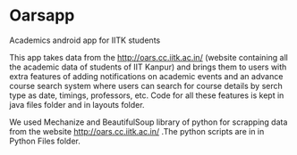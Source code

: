 # Oarsapp
Academics android app for IITK students

This app takes data from the http://oars.cc.iitk.ac.in/ (website containing all the academic data of students of IIT Kanpur) and brings them to users with extra features of adding notifications on academic events and an advance course search system where users can search for course details by serch type as date, timings, professors, etc.  Code for all these features is kept in java files folder and in layouts folder.

We used Mechanize and BeautifulSoup library of python for scrapping data from the website http://oars.cc.iitk.ac.in/  .The python scripts are in in Python Files folder.
